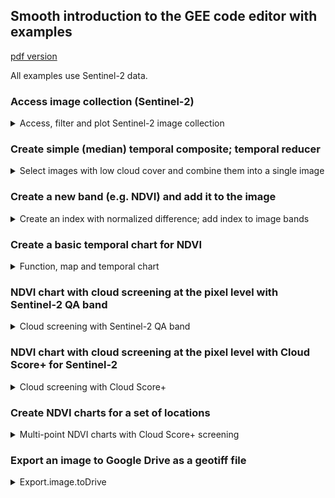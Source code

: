 ## Smooth introduction to the GEE code editor with examples

[pdf version](cloud_screening_and_temporal_charts_with_code_editor.pdf)

All examples use Sentinel-2 data. 

### Access image collection (Sentinel-2)
<details>
  
  <summary>Access, filter and plot Sentinel-2 image collection</summary>

* Link to script for basic access to Sentinel-2 data: [basic_S2_composite.js](https://github.com/isa-ulisboa/Introduction-to-GEE-and-RS/blob/agri_digital/basic_S2_composite.js)
  
The script accesses Sentinel-2, level 2A images and it filters by dates and by bounds: here, the region of interest `geometry` is a single point defined by its coordinates. All Sentinel-2 tiles that *intersect* the geometry are selected. `CLOUDY_PIXEL_PERCENTAGE` is an `Image` property and can be used to sort or filter the `ImageCollection`. Note that sorting the collection by the property `CLOUDY_PIXEL_PERCENTAGE` should be applied last since it is computationally more demanding.

```
// ROI: in this case it is a single point determined by its longitude and latitude
var geometry = ee.Geometry.Point([-9.18498, 38.70708]);

// access image collection, filter for location and range of dates
// sort by percentage of clouds (most cloudier first)
var S2 = ee.ImageCollection('COPERNICUS/S2_SR_HARMONIZED')
                .filterBounds(geometry)
                .filterDate('2024-06-01', '2024-09-30')
                .select(['B8', 'B4', 'B3','B2'])
                .sort('CLOUDY_PIXEL_PERCENTAGE',true);

// center map; 16 is the zoom level; 17 would zoom in further
Map.centerObject(geometry, 16);

// add true color composite layer to the map
Map.addLayer(S2.first(), {bands: ['B4', 'B3', 'B2'], min: 0, max: 2500}, 'Sentinel-2 level 2A RGB=432');

// print to console
print(S2);

// Add geometry to the map
Map.addLayer(geometry, {color: 'red'}, 'Vinha ISA');
```

If you want to plot a false color composite, you can use instead
```
Map.addLayer(S2.first(), {bands: ['B8', 'B4', 'B3'], min: [0,0,0], max: [4500, 3500, 3500]}, 'Sentinel-2 level 2A RGB=843');
```

</details>


### Create simple (median) temporal composite; temporal reducer
<details>
  
  <summary> Select images with low cloud cover and combine them into a single image </summary>

  * Link to script for  to create basic Sentinel-2 (median) temporal composite: [basic_temporal_composite.js](https://github.com/isa-ulisboa/Introduction-to-GEE-and-RS/blob/agri_digital/basic_temporal_composite.js)

The idea is to filter the Sentinel-2 image collection using the property `CLOUDY_PIXEL_PERCENTAGE`. Only images with less than 10% cloud cover are selected. Then selected images are combined with a *temporal reducer* which can be for instance the `mean` or the `median`.

```
// ROI: in this case it is a single point determined by its longitude and latitude
var geometry = ee.Geometry.Point([-9.18498, 38.70708]);

// access image collection, select 10 m bands, filter for location and range of dates
var S2 = ee.ImageCollection('COPERNICUS/S2_SR_HARMONIZED')
                .select(['B2','B3','B4','B8'])
                .filterBounds(geometry)
                .filterDate('2024-01-01', '2024-03-01')

// filter using property
var filtered = S2.filter(ee.Filter.lt('CLOUDY_PIXEL_PERCENTAGE', 10));

// reduce image collection to image
var S2clear=filtered.median()

// center map; 13 is the zoom level; 14 would zoom in more
Map.centerObject(geometry, 13);

// simple set of parameters for visualization
var vizParams={bands: ['B8', 'B4', 'B3'], min: 0, max: 3000}

// add layer
Map.addLayer(S2clear, vizParams, 'Sentinel-2 level 2A, RGB=843, Jan 1-Mar 1, 2024');

```

![Alt text](https://developers.google.com/static/earth-engine/images/Reduce_ImageCollection.png "Image collection reduction")


In the example above, `median` is applied to all values of the image collection for the same pixel.  As a result, the date for each pixel of the reduced image can be distinct: for instance for one pixel the median value could correspond to `2022-01-05` while for a neighbor pixel the date could be , say, `2022-02-10'.

</details>

### Create a new band (e.g. NDVI) and add it to the image
<details>
  
  <summary> Create an index with normalized difference; add index to image bands</summary>

In remote sensing, it is very common to use an operation called *normalized difference* between two bands to compute an index. The most well-known index is the NDVI which measures the *greenness* of the land cover. 

We could created those indices with an expression or we can simply use the *normalized difference* operation available in GEE (see [https://developers.google.com/earth-engine/apidocs/ee-image-normalizeddifference](https://developers.google.com/earth-engine/apidocs/ee-image-normalizeddifference)).

```
// image needs to be defined, and has to have bands names B8 and B4

// create new band NDVI: notice that values are between -1 and 1.
var ndvi = image.normalizedDifference(['B8', 'B4']).rename('NDVI');

// add band to image
image = image.addBands([ndvi])
```
</details>

### Create a basic temporal chart for NDVI 

<details>
  
  <summary> Function, map and temporal chart </summary>

* Link to script for access Sentinel-2 data and create a basic NDVI chart: [basic_NDVI_chart.js](https://github.com/isa-ulisboa/Introduction-to-GEE-and-RS/blob/agri_digital/basic_NDVI_chart.js) 

The idea is to add the NDVI band to each image of a Sentinel-2 collection, and plot the NDVI values at a certain location along time with `ui.Chart.image.seriesByRegion`: see https://developers.google.com/earth-engine/guides/charts_overview and https://developers.google.com/earth-engine/guides/charts_image_collection for an overview of charts in GEE.

```
// ROI: in this case it is a single point determined by its longitude and latitude
var geometry = ee.Geometry.Point([-9.18498, 38.70708]);

// access image collection, filter for location and range of dates
// sort by percentage of clouds (most cloudier first)
var S2 = ee.ImageCollection('COPERNICUS/S2_SR_HARMONIZED')
      .filterBounds(geometry)
      .filterDate('2022-06-01', '2024-09-30')
      .select(['B8', 'B4'])

// center map; 16 is the zoom level; 17 would zoom in further
Map.centerObject(geometry, 16);

// print to console
print(S2);

// Add geometry to the map
Map.addLayer(geometry, {color: 'red'}, 'Vinha ISA');

// Function that adds an NDVI band to an image with B4 and B8
var add_ndvi_to_s2 = function(image) {
  var ndvi = image.normalizedDifference(['B8', 'B4']).rename('NDVI');
  return image.addBands([ndvi]);
};

// Add NDVI to all the images of the collection
var S2 = S2.map(add_ndvi_to_s2)

// Create chart
var chart =
    ui.Chart.image
        .seriesByRegion({
          imageCollection: S2,
          band: 'NDVI',
          regions: geometry,
          reducer: ee.Reducer.mean(),
          scale: 10,
          xProperty: 'system:time_start'
        });
        
print(chart);
```

</details>

### NDVI chart with cloud screening at the pixel level with Sentinel-2 QA band

<details>
  
  <summary> Cloud screening with Sentinel-2 QA band </summary>

* Link to script for access Sentinel-2 data and create a basic NDVI chart with built-in cloud screening: [QA_screening_NDVI_chart.js](https://github.com/isa-ulisboa/Introduction-to-GEE-and-RS/blob/agri_digital/QA_screening_NDVI_chart.js)

In this script, we filter clouds using two distinct strategies:
  - Using the property `CLOUDY_PIXEL_PERCENTAGE` for the whole tile: we select only tiles that have a cloud cover under a certain threshold we define;
  - Using the built-in *band* `QA60`of the Sentinel-2 Surface Reflectance product; this allow us to mask individual pixels within an image independently of the cloud cover.
  
```
// ROI: in this case it is a single point determined by longitude and latitude
var geometry = ee.Geometry.Point([-9.18498, 38.70708]);

/**
 * Function to mask clouds using the Sentinel-2 QA band
 * @param {ee.Image} image Sentinel-2 image
 * @return {ee.Image} cloud masked Sentinel-2 image
 * https://developers.google.com/earth-engine/datasets/catalog/COPERNICUS_S2_SR_HARMONIZED
 */
function maskS2clouds(image) {
  var date = image.get('system:time_start'); // otherwise, this property is lost
  var qa = image.select('QA60');

  // Bits 10 and 11 are clouds and cirrus, respectively.
  var cloudBitMask = 1 << 10;
  var cirrusBitMask = 1 << 11;

  // Both flags should be set to zero, indicating clear conditions.
  var mask = qa.bitwiseAnd(cloudBitMask).eq(0)
      .and(qa.bitwiseAnd(cirrusBitMask).eq(0));

  return image.updateMask(mask).divide(10000).set('system:time_start', date);
}


// access image collection, filter for location and range of dates
// use built-in cloud screening (tile and pixel level)
var S2 = ee.ImageCollection('COPERNICUS/S2_SR_HARMONIZED')
      .filterBounds(geometry)
      .filterDate('2022-06-01', '2024-09-30')
      .select(['B8', 'B4','QA60'])
      // Pre-filter to get less cloudy granules.
      .filter(ee.Filter.lt('CLOUDY_PIXEL_PERCENTAGE',20))
      .map(maskS2clouds);

// center map; 
Map.centerObject(geometry, 16);

// print to console
print(S2);

// Add geometry to the map
Map.addLayer(geometry, {color: 'red'}, 'Vinha ISA');

// Function that adds an NDVI band to an image with B4 and B8
var add_ndvi_to_s2 = function(image) {
  var ndvi = image.normalizedDifference(['B8', 'B4']).rename('NDVI');
  return image.addBands([ndvi]);
};

// Add NDVI to all the images of the collection
var S2 = S2.map(add_ndvi_to_s2)

// Create chart
var chart =
    ui.Chart.image
        .seriesByRegion({
          imageCollection: S2,
          band: 'NDVI',
          regions: geometry,
          reducer: ee.Reducer.mean(),
          scale: 10,
          xProperty: 'system:time_start'
        });
        
print(chart);
```

</details>

### NDVI chart with cloud screening at the pixel level with Cloud Score+ for Sentinel-2

<details>
  
  <summary> Cloud screening with Cloud Score+ </summary>

* Link to script for  access Sentinel-2 data and create a basic NDVI chart with cs-Plus cloud screening: [csPlus_screening_NDVI_chart.js](https://github.com/isa-ulisboa/Introduction-to-GEE-and-RS/blob/agri_digital/csPlus_screening_NDVI_chart.js)
  
Cloud Score+ is a Google product that is derived from Sentinel-2 [https://ieeexplore.ieee.org/document/10208818] and that can be combined with Sentinel-2 imagery to mask pixels with cloud score above some given threshold. The code below uses the `linkCollection` method to combine the Sentinel-2 collection with the Cloud Score+ collection. By default, the match is based on the `system:index` image property.

```
// ROI: in this case it is a single point determined by its longitude and latitude
var geometry = ee.Geometry.Point([-9.18498, 38.70708]);

// Cloud Score+ image collection. Note Cloud Score+ is produced from Sentinel-2
// Level 1C data and can be applied to either L1C or L2A collections.
var csPlus = ee.ImageCollection('GOOGLE/CLOUD_SCORE_PLUS/V1/S2_HARMONIZED');

// Use 'cs' or 'cs_cdf', depending on your use case; see docs for guidance.
var QA_BAND = 'cs';
// The threshold for masking; values between 0.50 and 0.65 generally work well.
// Higher values will remove thin clouds, haze & cirrus shadows.
var CLEAR_THRESHOLD = 0.60;

// access image collection, filter for location and range of dates
// link S2 collection with csPlus and update mask using QA_band
var S2 = ee.ImageCollection('COPERNICUS/S2_SR_HARMONIZED')
      .filterBounds(geometry)
      .filterDate('2022-06-01', '2024-09-30')
      .select(['B8', 'B4'])
      .linkCollection(csPlus, [QA_BAND])
      .map(function(img) {
        return img.updateMask(img.select(QA_BAND).gte(CLEAR_THRESHOLD));
    })

// print to console
print(S2);

// center map; 11 is the zoom level; 12 would zoom in further
Map.centerObject(geometry, 16);

// Add geometry to the map
Map.addLayer(geometry, {color: 'red'}, 'Vinha ISA');

// Function adds an NDVI band to an image
var add_ndvi_to_s2 = function(image) {
  var ndvi = image.normalizedDifference(['B8', 'B4']).rename('NDVI');
  return image.addBands([ndvi]);
};

// add NDVI band to each image
var S2 = S2.map(add_ndvi_to_s2)

var chart =
    ui.Chart.image
        .seriesByRegion({
          imageCollection: S2,
          band: 'NDVI',
          regions: geometry,
          reducer: ee.Reducer.mean(),
          scale: 10,
          xProperty: 'system:time_start'
        })
        
print(chart);
```

</details>

### Create NDVI charts for a set of locations
<details>
  
  <summary> Multi-point NDVI charts with Cloud Score+ screening </summary>

* Link to script for  access Sentinel-2 data and create a multi-point NDVI chart with cs-Plus cloud screening: [points_cs_charts.js](https://github.com/isa-ulisboa/Introduction-to-GEE-and-RS/blob/agri_digital/points_cs_charts.js)

The Google Code Editor allows us to digitize geometries (points, lines or polygons) and add those geometries to our scripts. This can be used to extract a list of point coordinates. Then, the coordinates can be copied into a list and used to define a feature collection.

```
// ROI: in this case it is a feature collection of points
// Firstly, we obtain a list os points possibly by digitizing with the code editor interactive tools
var multipoints =[[-9.18511947486878, 38.70673673565854],
         [-9.185698832015996, 38.707121861392295],
         [-9.184983887235997, 38.70708122565936]];

// the following code read each point from the list, and adds it as a `ee.Geometry.Point` to a feature collection. 
// As a result, the variable  `geometry` below is a feature collection of single part point geometries.
var geometry = ee.FeatureCollection(multipoints.map(function(p){
  var point = ee.Feature(ee.Geometry.Point(p), {})
  return point
}))

print(geometry)

// Cloud Score+ image collection. Note Cloud Score+ is produced from Sentinel-2
// Level 1C data and can be applied to either L1C or L2A collections.
var csPlus = ee.ImageCollection('GOOGLE/CLOUD_SCORE_PLUS/V1/S2_HARMONIZED');

// Use 'cs' or 'cs_cdf', depending on your use case; see docs for guidance.
var QA_BAND = 'cs';
// The threshold for masking; values between 0.50 and 0.65 generally work well.
// Higher values will remove thin clouds, haze & cirrus shadows.
var CLEAR_THRESHOLD = 0.60;

// access image collection, filter for location and range of dates
// sort by percentage of clouds (most cloudier first)
var S2 = ee.ImageCollection('COPERNICUS/S2_SR_HARMONIZED')
      .filterBounds(geometry)
      .filterDate('2022-06-01', '2024-09-30')
      .select(['B8', 'B4'])
      .linkCollection(csPlus, [QA_BAND])
      .map(function(img) {
        return img.updateMask(img.select(QA_BAND).gte(CLEAR_THRESHOLD));
    })


// center map; 16 is the zoom level; 17 would zoom in further
Map.centerObject(geometry, 16);

// print to console
print(S2);

// Add geometry to the map
Map.addLayer(geometry, {color: 'red'}, 'Vinha ISA');

// Add NDVI to one image
var add_ndvi_to_s2 = function(image) {
  var ndvi = image.normalizedDifference(['B8', 'B4']).rename('NDVI');
  return image.addBands([ndvi]);
};

// Add NDVI to all images
var S2 = S2.map(add_ndvi_to_s2)

// Create chart with options
var chart =
    ui.Chart.image
        .seriesByRegion({
          imageCollection: S2,
          band: 'NDVI',
          regions: geometry,
          reducer: ee.Reducer.mean(),
          scale: 10,
          xProperty: 'system:time_start'
        })
        .setOptions({
          interpolateNulls: true,
          title: 'NDVI Value by Date',
          hAxis: {title: 'Date', titleTextStyle: {italic: false, bold: true}},
          vAxis: {
            title: 'NDVI',
            titleTextStyle: {italic: false, bold: true}
          },
          lineWidth: 2,
          colors: ['blue','red','green'], //['blue', 'yellow', 'green','red','brown','purple'],
        });
        
print(chart);

```
</details>

### Export an image to Google Drive as a geotiff file
<details>
  
  <summary> Export.image.toDrive </summary>

In this exercise, we creta e cloud masked 
  
```
// ROI: in this case it is a single point determined by its longitude and latitude
var geometry = ee.Geometry.Point([-9.18498, 38.70708]);

// Cloud Score+ image collection. Note Cloud Score+ is produced from Sentinel-2
// Level 1C data and can be applied to either L1C or L2A collections.
var csPlus = ee.ImageCollection('GOOGLE/CLOUD_SCORE_PLUS/V1/S2_HARMONIZED');

// Use 'cs' or 'cs_cdf', depending on your use case; see docs for guidance.
var QA_BAND = 'cs';
// The threshold for masking; values between 0.50 and 0.65 generally work well.
// Higher values will remove thin clouds, haze & cirrus shadows.
var CLEAR_THRESHOLD = 0.60;

// access image collection, filter for location and range of dates
// link S2 collection with csPlus and update mask using QA_band
// at the end, create a single image  by reducing with median
var S2clear = ee.ImageCollection('COPERNICUS/S2_SR_HARMONIZED')
      .filterBounds(geometry)
      .filterDate('2024-07-30', '2024-09-30')
      .select(['B8', 'B4','B3'])
      .linkCollection(csPlus, [QA_BAND])
      .map(function(img) {
        return img.updateMask(img.select(QA_BAND).gte(CLEAR_THRESHOLD))
      .median();
    })

// export to drive
// Set the export "scale" and "crs" parameters
// The defined region means that the exported image is going to be 2000 m wide
Export.image.toDrive({
  image: S2clear,
  description: 'S2_screened_for_clouds', // file name
  folder: 'agricultura_digital', 
  region: geometry.buffer(1000), 
  scale: 10,
  crs: 'EPSG:3763' // Portuguese official CRS (meters)
});
```

Suggestion: Try exporting geometry to *shapefile* following instructions on https://developers.google.com/earth-engine/guides/exporting_tables.


</details>
